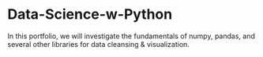 # Data-Science-w-Python
In this portfolio, we will investigate the fundamentals of numpy, pandas, and several other libraries for data cleansing &amp; visualization.
